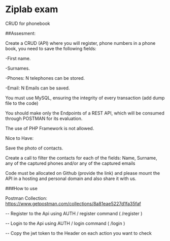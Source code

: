 # Ziplab exam
CRUD for phonebook

##Assesment:

Create a CRUD (API) where you will register, phone numbers in a phone book, you need to save the following fields:

-First name.

-Surnames.

-Phones: N telephones can be stored.

-Email: N Emails can be saved.

You must use MySQL, ensuring the integrity of every transaction (add dump file to the code)

You should make only the Endpoints of a REST API, which will be consumed through POSTMAN for its evaluation.

The use of PHP Framework is not allowed.

Nice to Have:

Save the photo of contacts.

Create a call to filter the contacts for each of the fields: Name, Surname, any of the captured phones and/or any of the captured emails

Code must be allocated on Github (provide the link) and please mount the API in a hosting and personal domain and also share it with us.

###How to use


Postman Collection: https://www.getpostman.com/collections/8a81eae5227d1fa35faf

-- Register to the Api using AUTH / register command ( /register )

-- Login to the Api using AUTH / login command ( /login )

-- Copy the jwt token to the Header on each action you want to check
